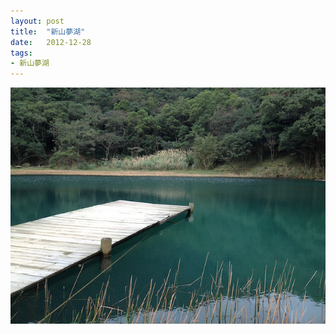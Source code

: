 ```yaml
---
layout: post
title:  "新山夢湖"
date:   2012-12-28
tags:
- 新山夢湖
---
```

![新山夢湖](/media/2012-12-28-新山夢湖.jpeg)